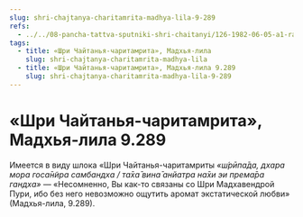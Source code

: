 ```yaml
---
slug: shri-chajtanya-charitamrita-madhya-lila-9-289
refs:
  - ../../08-pancha-tattva-sputniki-shri-chaitanyi/126-1982-06-05-a1-radharani-i-rukmini-v-lichnosti-gadadhara-pandita.md
tags:
  - title: «Шри Чайтанья-чаритамрита», Мадхья-лила
    slug: shri-chajtanya-charitamrita-madhya-lila
  - title: «Шри Чайтанья-чаритамрита», Мадхья-лила 9.289
    slug: shri-chajtanya-charitamrita-madhya-lila-9-289
---
```


# «Шри Чайтанья-чаритамрита», Мадхья-лила 9.289

Имеется в виду шлока «Шри Чайтанья-чаритамриты *«ш́рӣпа̄да, дхара мора госа̄н̃ира самбандха / та̄ха̄ вина̄ анйатра на̄хи эи према̄ра гандха»* — «Несомненно, Вы как-то связаны со Шри Мадхавендрой Пури, ибо без него невозможно ощутить аромат экстатической любви» (Мадхья-лила, 9.289).


